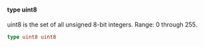 #### type uint8

uint8 is the set of all unsigned 8-bit integers. Range: 0 through 255.

```go
type uint8 uint8
```

